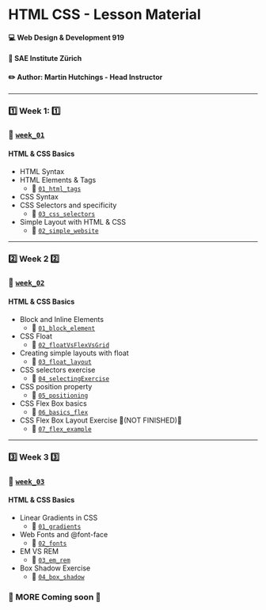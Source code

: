 # HTML CSS - Lesson Material
#### :computer: Web Design & Development 919
#### :school: SAE Institute Zürich
#### :pencil2: Author: Martin Hutchings - Head Instructor

---

### :one: Week 1: :one:
### :file_folder: [`week_01`](https://github.com/stribis/html_css_wdd919/tree/master/week_01)
#### HTML & CSS Basics

* HTML Syntax 
* HTML Elements & Tags
  * :file_folder: [`01_html_tags`](https://github.com/stribis/html_css_wdd919/tree/master/week_01/01_html_tags)
* CSS Syntax 
* CSS Selectors and specificity 
  * :file_folder: [`03_css_selectors`](https://github.com/stribis/html_css_wdd919/tree/master/week_01/03_css_selectors)
* Simple Layout with HTML & CSS
  * :file_folder: [`02_simple_website`](https://github.com/stribis/html_css_wdd919/tree/master/week_01/02_simple_website)
--- 

### :two: Week 2 :two:
### :file_folder: [`week_02`](https://github.com/stribis/html_css_wdd919/tree/master/week_02)
#### HTML & CSS Basics

* Block and Inline Elements
  * :file_folder: [`01_block_element`](https://github.com/stribis/html_css_wdd919/tree/master/week_02/01_block_element)
* CSS Float
  * :file_folder: [`02_floatVsFlexVsGrid`](https://github.com/stribis/html_css_wdd919/tree/master/week_02/02_floatVsFlexVsGrid)
* Creating simple layouts with float
  * :file_folder: [`03_float_layout`](https://github.com/stribis/html_css_wdd919/tree/master/week_02/03_float_layout)
* CSS selectors exercise
  * :file_folder: [`04_selectingExercise`](https://github.com/stribis/html_css_wdd919/tree/master/week_02/04_selectingExercise)
* CSS position property
  * :file_folder: [`05_positioning`](https://github.com/stribis/html_css_wdd919/tree/master/week_02/05_positioning)
* CSS Flex Box basics
  * :file_folder: [`06_basics_flex`](https://github.com/stribis/html_css_wdd919/tree/master/week_02/06_basics_flex)
* CSS Flex Box Layout Exercise :construction_worker:(NOT FINISHED):construction_worker:
  * :file_folder: [`07_flex_example`](https://github.com/stribis/html_css_wdd919/tree/master/week_02/07_flex_example)
--- 

### :three: Week 3 :three:
### :file_folder: [`week_03`](https://github.com/stribis/html_css_wdd919/tree/master/week_03)
#### HTML & CSS Basics

* Linear Gradients in CSS 
  * :file_folder: [`01_gradients`](https://github.com/stribis/html_css_wdd919/tree/master/week_03/01_gradients)
* Web Fonts and @font-face 
  * :file_folder: [`02_fonts`](https://github.com/stribis/html_css_wdd919/tree/master/week_03/02_fonts)
* EM VS REM 
  * :file_folder: [`03_em_rem`](https://github.com/stribis/html_css_wdd919/tree/master/week_03/03_em_rem)
* Box Shadow Exercise
  * :file_folder: [`04_box_shadow`](https://github.com/stribis/html_css_wdd919/tree/master/week_03/04_box_shadow)


### :construction_worker: MORE Coming soon :construction_worker: